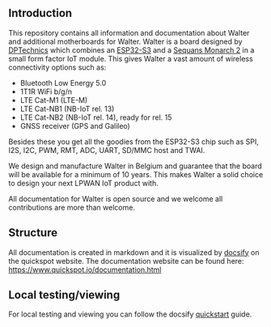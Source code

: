## Introduction

This repository contains all information and documentation about Walter and
additional motherboards for Walter. Walter is a board designed by
[DPTechnics](https://www.dptechnics.com) which combines an
[ESP32-S3](https://www.espressif.com/en/products/socs/esp32-s3) and
a [Sequans Monarch 2](https://www.sequans.com/products/monarch-2-gm02sp) in a
small form factor IoT module. This gives Walter a vast amount of wireless
connectivity options such as:

- Bluetooth Low Energy 5.0
- 1T1R WiFi b/g/n
- LTE Cat-M1 (LTE-M)
- LTE Cat-NB1 (NB-IoT rel. 13)
- LTE Cat-NB2 (NB-IoT rel. 14), ready for rel. 15
- GNSS receiver (GPS and Galileo)

Besides these you get all the goodies from the ESP32-S3 chip such as  SPI, I2S,
I2C, PWM, RMT, ADC, UART, SD/MMC host and TWAI.

We design and manufacture Walter in Belgium and guarantee that the board will be
available for a minimum of 10 years. This makes Walter a solid choice to design
your next LPWAN IoT product with.

All documentation for Walter is open source and we welcome all contributions are
more than welcome.

## Structure

All documentation is created in markdown and it is visualized by [docsify](https://docsify.js.org/#/) on the
quickspot website. The documentation website can be found here:
<https://www.quickspot.io/documentation.html>

## Local testing/viewing

For local testing and viewing you can follow the docsify [quickstart](https://docsify.js.org/#/quickstart) guide.

